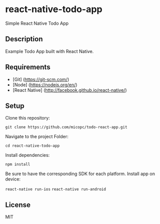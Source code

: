 # react-native-todo-app
Simple React Native Todo App

## Description

Example Todo App built with React Native.

## Requirements

- [Git] (https://git-scm.com/)
- [Node] (https://nodejs.org/en/)
- [React Native] (http://facebook.github.io/react-native/)

## Setup

Clone this repository:

`git clone https://github.com/micopc/todo-react-app.git`

Navigate to the project Folder:

`cd react-native-todo-app`

Install dependencies:

`npm install`

Be sure to have the corresponding SDK for each platform. Install app on device:

`react-native run-ios`
`react-native run-android`

## License

MIT
